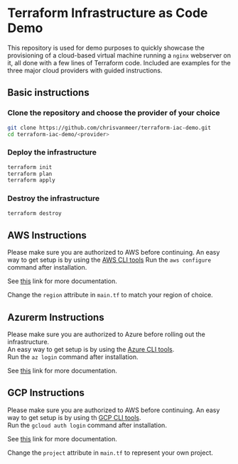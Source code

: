 # Terraform Infrastructure as Code Demo

This repository is used for demo purposes to quickly showcase the provisioning of a cloud-based virtual machine running a `nginx` webserver on it, all done with a few lines of Terraform code. Included are examples for the three major cloud providers with guided instructions.

## Basic instructions

### Clone the repository and choose the provider of your choice

```bash
git clone https://github.com/chrisvanmeer/terraform-iac-demo.git
cd terraform-iac-demo/<provider>
```

### Deploy the infrastructure

```bash
terraform init
terraform plan
terraform apply
```

### Destroy the infrastructure

```bash
terraform destroy
```

## AWS Instructions

Please make sure you are authorized to AWS before continuing.
An easy way to get setup is by using the [AWS CLI tools](https://aws.amazon.com/cli/)
Run the `aws configure` command after installation.
  
See [this](https://docs.aws.amazon.com/cli/latest/userguide/cli-configure-quickstart.html) link for more documentation.
  
Change the `region` attribute in `main.tf` to match your region of choice.

## Azurerm Instructions

Please make sure you are authorized to Azure before rolling out the infrastructure.  
An easy way to get setup is by using the [Azure CLI tools](https://learn.microsoft.com/en-us/cli/azure/install-azure-cli).  
Run the `az login` command after installation.
  
See [this](https://learn.microsoft.com/en-us/cli/azure/authenticate-azure-cli) link for more documentation.

## GCP Instructions

Please make sure you are authorized to AWS before continuing.
An easy way to get setup is by using th [GCP CLI tools](https://cloud.google.com/sdk/docs/install).  
Run the `gcloud auth login` command after installation.  
  
See [this](https://cloud.google.com/sdk/gcloud/reference/auth) link for more documentation.
  
Change the `project` attribute in `main.tf` to represent your own project.
